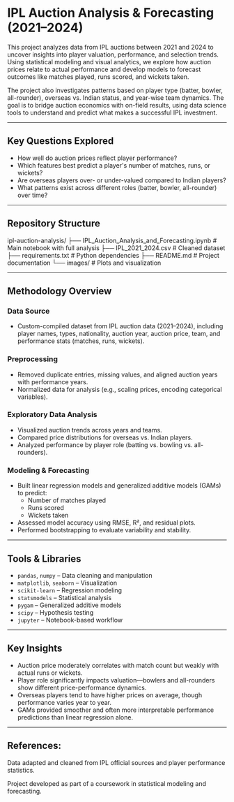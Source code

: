# IPL Auction Analysis & Forecasting (2021–2024)

This project analyzes data from IPL auctions between 2021 and 2024 to uncover insights into player valuation, performance, and selection trends. Using statistical modeling and visual analytics, we explore how auction prices relate to actual performance and develop models to forecast outcomes like matches played, runs scored, and wickets taken.

The project also investigates patterns based on player type (batter, bowler, all-rounder), overseas vs. Indian status, and year-wise team dynamics. The goal is to bridge auction economics with on-field results, using data science tools to understand and predict what makes a successful IPL investment.

---

## Key Questions Explored

- How well do auction prices reflect player performance?
- Which features best predict a player's number of matches, runs, or wickets?
- Are overseas players over- or under-valued compared to Indian players?
- What patterns exist across different roles (batter, bowler, all-rounder) over time?

---

## Repository Structure

ipl-auction-analysis/
├── IPL_Auction_Analysis_and_Forecasting.ipynb # Main notebook with full analysis
├── IPL_2021_2024.csv # Cleaned dataset
├── requirements.txt # Python dependencies
├── README.md # Project documentation
└── images/ # Plots and visualization


---

## Methodology Overview

### Data Source
- Custom-compiled dataset from IPL auction data (2021–2024), including player names, types, nationality, auction year, auction price, team, and performance stats (matches, runs, wickets).

### Preprocessing
- Removed duplicate entries, missing values, and aligned auction years with performance years.
- Normalized data for analysis (e.g., scaling prices, encoding categorical variables).

### Exploratory Data Analysis
- Visualized auction trends across years and teams.
- Compared price distributions for overseas vs. Indian players.
- Analyzed performance by player role (batting vs. bowling vs. all-rounders).

### Modeling & Forecasting
- Built linear regression models and generalized additive models (GAMs) to predict:
  - Number of matches played
  - Runs scored
  - Wickets taken
- Assessed model accuracy using RMSE, R², and residual plots.
- Performed bootstrapping to evaluate variability and stability.

---

## Tools & Libraries

- `pandas`, `numpy` – Data cleaning and manipulation  
- `matplotlib`, `seaborn` – Visualization  
- `scikit-learn` – Regression modeling  
- `statsmodels` – Statistical analysis  
- `pygam` – Generalized additive models  
- `scipy` – Hypothesis testing  
- `jupyter` – Notebook-based workflow  

---

## Key Insights

- Auction price moderately correlates with match count but weakly with actual runs or wickets.
- Player role significantly impacts valuation—bowlers and all-rounders show different price-performance dynamics.
- Overseas players tend to have higher prices on average, though performance varies year to year.
- GAMs provided smoother and often more interpretable performance predictions than linear regression alone.

---

## References:

Data adapted and cleaned from IPL official sources and player performance statistics.

Project developed as part of a coursework in statistical modeling and forecasting.


